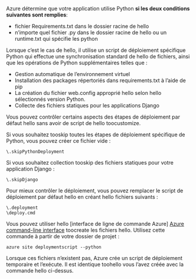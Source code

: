 Azure détermine que votre application utilise Python **si les deux conditions suivantes sont remplies**:

* fichier Requirements.txt dans le dossier racine de hello
* n’importe quel fichier .py dans le dossier racine de hello ou un runtime.txt qui spécifie les python

Lorsque c’est le cas de hello, il utilise un script de déploiement spécifique Python qui effectue une synchronisation standard de hello de fichiers, ainsi que les opérations de Python supplémentaires telles que :

* Gestion automatique de l’environnement virtuel
* Installation des packages répertoriés dans requirements.txt à l’aide de pip
* La création du fichier web.config approprié hello selon hello sélectionnés version Python.
* Collecte des fichiers statiques pour les applications Django

Vous pouvez contrôler certains aspects des étapes de déploiement par défaut hello sans avoir de script de hello toocustomize.

Si vous souhaitez tooskip toutes les étapes de déploiement spécifique de Python, vous pouvez créer ce fichier vide :

    \.skipPythonDeployment

Si vous souhaitez collection tooskip des fichiers statiques pour votre application Django :

    \.skipDjango 

Pour mieux contrôler le déploiement, vous pouvez remplacer le script de déploiement par défaut hello en créant hello fichiers suivants :

    \.deployment
    \deploy.cmd

Vous pouvez utiliser hello [interface de ligne de commande Azure] [ Azure command-line interface] toocreate les fichiers hello.  Utilisez cette commande à partir de votre dossier de projet :

    azure site deploymentscript --python

Lorsque ces fichiers n’existent pas, Azure crée un script de déploiement temporaire et l’exécute.  Il est identique toohello vous l’avez créée avec la commande hello ci-dessus.

[Azure command-line interface]: http://azure.microsoft.com/downloads/
